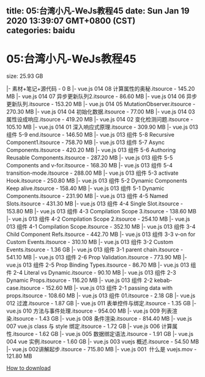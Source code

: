 
title: 05:台湾小凡-WeJs教程45
date: Sun Jan 19 2020 13:39:07 GMT+0800 (CST)    
categories: baidu
---

# 05:台湾小凡-WeJs教程45
size: 25.93 GB
 
 
|- 素材+笔记+源代码 - 0 B
|- vue.js 014 08 计算属性的奥秘.itsource - 145.20 MB
|- vue.js 014 07 异步更新队列2.itsource - 86.60 MB
|- vue.js 014 06 异步更新队列.itsource - 153.20 MB
|- vue.js 014 05 MutationObserver.itsource - 270.30 MB
|- vue.js 014 04 初始化数据.itsource - 77.00 MB
|- vue.js 014 03 属性设成响应.itsource - 419.20 MB
|- vue.js 014 02 变化检测问题.itsource - 105.10 MB
|- vue.js 014 01 深入响应式原理.itsource - 309.90 MB
|- vue.js 013 组件 5-9 end.itsource - 146.50 MB
|- vue.js 013 组件 5-8 Recursive Component1.itsource - 758.70 MB
|- vue.js 013 组件 5-7 Async Components.itsource - 420.20 MB
|- vue.js 013 组件 5-6 Authoring Reusable Components.itsource - 287.20 MB
|- vue.js 013 组件 5-5 Components and v-for.itsource - 168.30 MB
|- vue.js 013 组件 5-4 transition-mode.itsource - 288.00 MB
|- vue.js 013 组件 5-3 activate Hook.itsource - 250.80 MB
|- vue.js 013 组件 5-2 Dynamic Components Keep alive.itsource - 158.40 MB
|- vue.js 013 组件 5-1 Dynamic Components.itsource - 231.90 MB
|- vue.js 013 组件 4-5 Named Slots.itsource - 431.30 MB
|- vue.js 013 组件 4-4 Single Slot.itsource - 153.80 MB
|- vue.js 013 组件 4-3 Compilation Scope 3.itsource - 138.60 MB
|- vue.js 013 组件 4-2 Compilation Scope 2.itsource - 254.10 MB
|- vue.js 013 组件 4-1 Compilation Scope.itsource - 352.10 MB
|- vue.js 013 组件 3-4 Child Component Refs.itsource - 442.70 MB
|- vue.js 013 组件 3-3 v-on for Custom Events.itsource - 310.10 MB
|- vue.js 013 组件 3-2 Custom Events.itsource - 1.36 GB
|- vue.js 013 组件 3-1 parent chain.itsource - 541.10 MB
|- vue.js 013 组件 2-6 Prop Validation.itsource - 773.90 MB
|- vue.js 013 组件 2-5 Prop Binding Types.itsource - 86.70 MB
|- vue.js 013 组件 2-4 Literal vs Dynamic.itsource - 90.10 MB
|- vue.js 013 组件 2-3 Dynamic Props.itsource - 116.20 MB
|- vue.js 013 组件 2-2 kebab-case.itsource - 152.60 MB
|- vue.js 013 组件 2-1 passing data with props.itsource - 108.60 MB
|- vue.js 013 组件 01.itsource - 2.18 GB
|- vue.js 012 过渡.itsource - 1.87 GB
|- vue.js 011 表单控件与绑定.itsource - 1.35 GB
|- vue.js 010 方法与事件处理.itsource - 954.00 MB
|- vue.js 009 列表渲染.itsource - 1.43 GB
|- vue.js 008 条件渲染.itsource - 814.40 MB
|- vue.js 007 vue.js class 与 style 绑定.itsource - 1.72 GB
|- vue.js 006 计算属性.itsource - 1.62 GB
|- vue.js 005 数据绑定语法.itsource - 1.91 GB
|- vue.js 004 vue 实例.itsource - 1.60 GB
|- vue.js 003 vuejs 概述.itsource - 54.50 MB
|- vue.js 002讲解起步.itsource - 715.80 MB
|- vue.js 001  什么是 vuejs.mov - 121.80 MB

[How to download](https://bpcam.bemobtrk.com/go/2ceec3aa-1ca2-46d6-b9ff-aaa5c184517c?jno=4618)